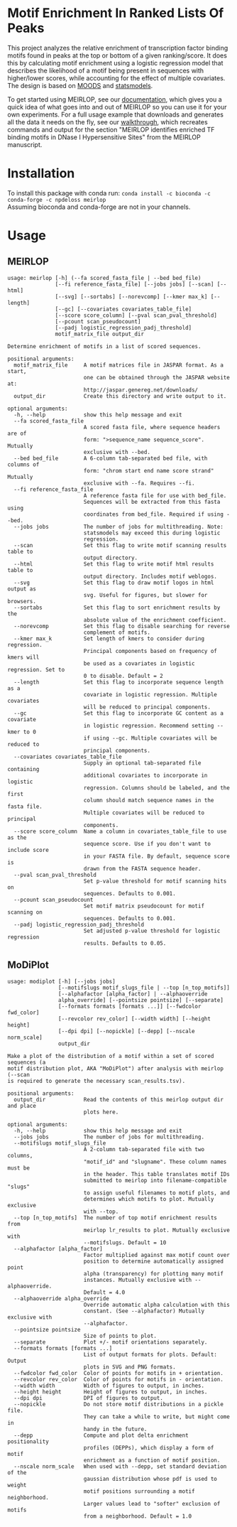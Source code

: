 # Motif Enrichment In Ranked Lists Of Peaks
This project analyzes the relative enrichment of transcription factor binding motifs found in peaks at the top or bottom of a given ranking/score. It does this by calculating motif enrichment using a logistic regression model that describes the likelihood of a motif being present in sequences with higher/lower scores, while accounting for the effect of multiple covariates.
The design is based on [MOODS](https://github.com/jhkorhonen/MOODS/tree/master/python) and [statsmodels](https://www.statsmodels.org/stable/index.html).

To get started using MEIRLOP, see our [documentation](https://nbviewer.jupyter.org/github/npdeloss/meirlop/blob/master/notebooks/documentation.ipynb), which gives you a quick idea of what goes into and out of MEIRLOP so you can use it for your own experiments. For a full usage example that downloads and generates all the data it needs on the fly, see our [walkthrough](https://nbviewer.jupyter.org/github/npdeloss/meirlop/blob/master/notebooks/walkthrough.ipynb), which recreates commands and output for the section "MEIRLOP identifies enriched TF binding motifs in DNase I Hypersensitive Sites" from the MEIRLOP manuscript.

# Installation
To install this package with conda run:
`conda install -c bioconda -c conda-forge -c npdeloss meirlop`  
Assuming bioconda and conda-forge are not in your channels.

# Usage
## MEIRLOP
```
usage: meirlop [-h] (--fa scored_fasta_file | --bed bed_file)
               [--fi reference_fasta_file] [--jobs jobs] [--scan] [--html]
               [--svg] [--sortabs] [--norevcomp] [--kmer max_k] [--length]
               [--gc] [--covariates covariates_table_file]
               [--score score_column] [--pval scan_pval_threshold]
               [--pcount scan_pseudocount]
               [--padj logistic_regression_padj_threshold]
               motif_matrix_file output_dir

Determine enrichment of motifs in a list of scored sequences.

positional arguments:
  motif_matrix_file     A motif matrices file in JASPAR format. As a start,
                        one can be obtained through the JASPAR website at:
                        http://jaspar.genereg.net/downloads/
  output_dir            Create this directory and write output to it.

optional arguments:
  -h, --help            show this help message and exit
  --fa scored_fasta_file
                        A scored fasta file, where sequence headers are of
                        form: ">sequence_name sequence_score". Mutually
                        exclusive with --bed.
  --bed bed_file        A 6-column tab-separated bed file, with columns of
                        form: "chrom start end name score strand" Mutually
                        exclusive with --fa. Requires --fi.
  --fi reference_fasta_file
                        A reference fasta file for use with bed_file.
                        Sequences will be extracted from this fasta using
                        coordinates from bed_file. Required if using --bed.
  --jobs jobs           The number of jobs for multithreading. Note:
                        statsmodels may exceed this during logistic
                        regression.
  --scan                Set this flag to write motif scanning results table to
                        output directory.
  --html                Set this flag to write motif html results table to
                        output directory. Includes motif weblogos.
  --svg                 Set this flag to draw motif logos in html output as
                        svg. Useful for figures, but slower for browsers.
  --sortabs             Set this flag to sort enrichment results by the
                        absolute value of the enrichment coefficient.
  --norevcomp           Set this flag to disable searching for reverse
                        complement of motifs.
  --kmer max_k          Set length of kmers to consider during regression.
                        Principal components based on frequency of kmers will
                        be used as a covariates in logistic regression. Set to
                        0 to disable. Default = 2
  --length              Set this flag to incorporate sequence length as a
                        covariate in logistic regression. Multiple covariates
                        will be reduced to principal components.
  --gc                  Set this flag to incorporate GC content as a covariate
                        in logistic regression. Recommend setting --kmer to 0
                        if using --gc. Multiple covariates will be reduced to
                        principal components.
  --covariates covariates_table_file
                        Supply an optional tab-separated file containing
                        additional covariates to incorporate in logistic
                        regression. Columns should be labeled, and the first
                        column should match sequence names in the fasta file.
                        Multiple covariates will be reduced to principal
                        components.
  --score score_column  Name a column in covariates_table_file to use as the
                        sequence score. Use if you don't want to include score
                        in your FASTA file. By default, sequence score is
                        drawn from the FASTA sequence header.
  --pval scan_pval_threshold
                        Set p-value threshold for motif scanning hits on
                        sequences. Defaults to 0.001.
  --pcount scan_pseudocount
                        Set motif matrix pseudocount for motif scanning on
                        sequences. Defaults to 0.001.
  --padj logistic_regression_padj_threshold
                        Set adjusted p-value threshold for logistic regression
                        results. Defaults to 0.05.
```

## MoDiPlot
```
usage: modiplot [-h] [--jobs jobs]
                [--motifslugs motif_slugs_file | --top [n_top_motifs]]
                [--alphafactor [alpha_factor] | --alphaoverride
                alpha_override] [--pointsize pointsize] [--separate]
                [--formats formats [formats ...]] [--fwdcolor fwd_color]
                [--revcolor rev_color] [--width width] [--height height]
                [--dpi dpi] [--nopickle] [--depp] [--nscale norm_scale]
                output_dir

Make a plot of the distribution of a motif within a set of scored sequences (a
motif distribution plot, AKA "MoDiPlot") after analysis with meirlop (--scan
is required to generate the necessary scan_results.tsv).

positional arguments:
  output_dir            Read the contents of this meirlop output dir and place
                        plots here.

optional arguments:
  -h, --help            show this help message and exit
  --jobs jobs           The number of jobs for multithreading.
  --motifslugs motif_slugs_file
                        A 2-column tab-separated file with two columns,
                        "motif_id" and "slugname". These column names must be
                        in the header. This table translates motif IDs
                        submitted to meirlop into filename-compatible "slugs"
                        to assign useful filenames to motif plots, and
                        determines which motifs to plot. Mutually exclusive
                        with --top.
  --top [n_top_motifs]  The number of top motif enrichment results from
                        meirlop lr_results to plot. Mutually exclusive with
                        --motifslugs. Default = 10
  --alphafactor [alpha_factor]
                        Factor multiplied against max motif count over
                        position to determine automatically assigned point
                        alpha (transparency) for plotting many motif
                        instances. Mutually exclusive with --alphaoverride.
                        Default = 4.0
  --alphaoverride alpha_override
                        Override automatic alpha calculation with this
                        constant. (See --alphafactor) Mutually exclusive with
                        --alphafactor.
  --pointsize pointsize
                        Size of points to plot.
  --separate            Plot +/- motif orientations separately.
  --formats formats [formats ...]
                        List of output formats for plots. Default: Output
                        plots in SVG and PNG formats.
  --fwdcolor fwd_color  Color of points for motifs in + orientation.
  --revcolor rev_color  Color of points for motifs in - orientation.
  --width width         Width of figures to output, in inches.
  --height height       Height of figures to output, in inches.
  --dpi dpi             DPI of figures to output.
  --nopickle            Do not store motif distributions in a pickle file.
                        They can take a while to write, but might come in
                        handy in the future.
  --depp                Compute and plot delta enrichment positionality
                        profiles (DEPPs), which display a form of motif
                        enrichment as a function of motif position.
  --nscale norm_scale   When used with --depp, set standard deviation of the
                        gaussian distribution whose pdf is used to weight
                        motif positions surrounding a motif neighborhood.
                        Larger values lead to "softer" exclusion of motifs
                        from a neighborhood. Default = 1.0
```
